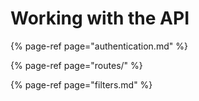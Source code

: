 # Working with the API

{% page-ref page="authentication.md" %}

{% page-ref page="routes/" %}

{% page-ref page="filters.md" %}


